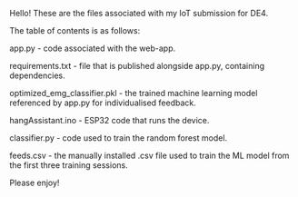 Hello! These are the files associated with my IoT submission for DE4. 

The table of contents is as follows:

app.py - code associated with the web-app.

requirements.txt - file that is published alongside app.py, containing dependencies. 

optimized_emg_classifier.pkl - the trained machine learning model referenced by app.py for individualised feedback.

hangAssistant.ino - ESP32 code that runs the device.

classifier.py - code used to train the random forest model.

feeds.csv - the manually installed .csv file used to train the ML model from the first three training sessions.


Please enjoy!
